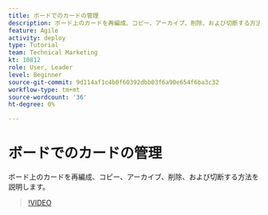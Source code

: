 ```yaml
---
title: ボードでのカードの管理
description: ボード上のカードを再編成、コピー、アーカイブ、削除、および切断する方法を説明します。
feature: Agile
activity: deploy
type: Tutorial
team: Technical Marketing
kt: 10812
role: User, Leader
level: Beginner
source-git-commit: 9d114af1c4b0f60392dbb03f6a90e654f6ba3c32
workflow-type: tm+mt
source-wordcount: '36'
ht-degree: 0%

---
```


# ボードでのカードの管理

ボード上のカードを再編成、コピー、アーカイブ、削除、および切断する方法を説明します。

>[!VIDEO](https://video.tv.adobe.com/v/346810)
